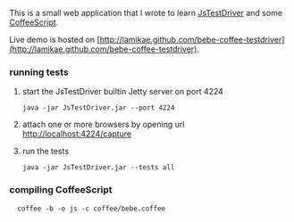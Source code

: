 This is a small web application that I wrote to learn [JsTestDriver](http://code.google.com/p/js-test-driver/) and some [CoffeeScript](http://jashkenas.github.com/coffee-script/).

Live demo is hosted on  [http://lamikae.github.com/bebe-coffee-testdriver](http://lamikae.github.com/bebe-coffee-testdriver).


### running tests

1. start the JsTestDriver builtin Jetty server on port 4224

    `java -jar JsTestDriver.jar --port 4224`

2. attach one or more browsers by opening url [http://localhost:4224/capture](http://localhost:4224/capture)

3. run the tests

    `java -jar JsTestDriver.jar --tests all`


### compiling CoffeeScript

      coffee -b -o js -c coffee/bebe.coffee


